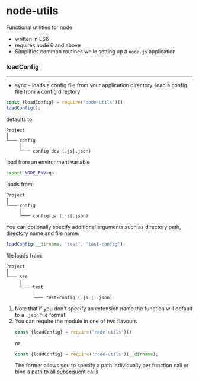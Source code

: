 # node-utils
Functional utilities for node

- written in ES6
- requires node 6 and above
- Simplifies common routines while setting up a `node.js` application

### loadConfig
---------------

- sync - loads a config file from your application directory.
  load a config file from a config directory

```javascript
const {loadConfig} = require('node-utils')();
loadConfig();
```
   defaults to:

```
Project
│
└─── config
     │
     └─── config-dev (.js|.json)
```

   load from an environment variable
```bash
export NODE_ENV=qa
```

   loads from:
```
Project
│
└─── config
     │
     └─── config-qa (.js|.json)
```

   You can optionally specify additional arguments such as directory path, directory name and file name:
```javascript
loadConfig(__dirname, 'test', 'test-config');
```

   file loads from:
```
Project
│
└─── src
     │
     └─── test
          │
          └─── test-config (.js | .json)
```

1. Note that if you don't specify an extension name the function will default to a `.json` file format.
2. You can require the module in one of two flavours
   ```javascript
   const {loadConfig} = require('node-utils')()
   ```
   or
   ```javascript
   const {loadConfig} = require('node-utils')(__dirname);
   ```
   The former allows you to specify a path individually per function call or bind a path to all subsequent calls.
